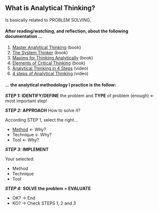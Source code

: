 ## What is Analytical Thinking?

Is basically related to PROBLEM SOLVING.<br/>

#### After reading/watching, and reflection, about the following documentation ...
1. [Master Analytical Thinking](https://www.amazon.com/Master-Analytical-Thinking-Intelligent-Strengthen-ebook/dp/B0857LLG86/ref=sr_1_1?crid=3RJXK9WKOVISY&keywords=master+analytical&qid=1665833891&qu=eyJxc2MiOiIxLjc3IiwicXNhIjoiMC4wMCIsInFzcCI6IjAuMDAifQ%3D%3D&sprefix=master+analytical%2Caps%2C219&sr=8-1) (book)
2. [The System Thinker](https://www.amazon.com/Systems-Thinker-Analytical-Decision-Deduction/dp/1083162101/ref=sr_1_20_sspa?crid=2L31R1DWX40MW&keywords=system+thinker+rutherford&qid=1665834550&qu=eyJxc2MiOiIxLjU5IiwicXNhIjoiMC4wMCIsInFzcCI6IjAuMDAifQ%3D%3D&sprefix=system+thinker+rutherfor%2Caps%2C158&sr=8-20-spons&psc=1) (book)
3. [Maxims for Thinking Analytically](https://www.amazon.com/Maxims-Thinking-Analytically-legendary-Zeckhauser-ebook/dp/B098GLJS51/ref=sr_1_15?crid=1JU9SO0UW10CM&keywords=system+thinker+analytical&qid=1665834475&qu=eyJxc2MiOiIyLjIwIiwicXNhIjoiMC4wMCIsInFzcCI6IjAuMDAifQ%3D%3D&sprefix=system+thinker+analytical%2Caps%2C140&sr=8-15) (book)
4. [Elements of Critical Thinking](https://www.amazon.com/Elements-Critical-Thinking-Fundamental-Intelligent-ebook/dp/B07JWBKNVG/ref=sr_1_14?crid=2FUAA2NIDWUKH&keywords=critical+thinking&qid=1665834857&qu=eyJxc2MiOiI1LjcwIiwicXNhIjoiNS4xOCIsInFzcCI6IjQuNzkifQ%3D%3D&sprefix=critical+thinkin%2Caps%2C201&sr=8-14) (book)
5. [Analytical Thinking in 4 Steps](https://www.youtube.com/watch?v=uV18HsZRdk0) (video)
6. [4 steps of Analytical Thinking](https://www.youtube.com/watch?v=oU_OQ_jV_80&t=1s) (video)

#### ... the analytical methodology I practice is the follow:

***STEP 1:*** **IDENTIFY/DEFINE** the problem and **TYPE** of problem (enough) <- most important step!

***STEP 2:*** **APPROACH** How to solve it? <br/>

According STEP 1, select the right...
- [Method](/Methods) <- Why?
- Technique <- Why?
- Tool <- Why?

***STEP 3:*** **IMPLEMENT** <br/>

Your selected:
- Method
- Technique  
- Tool       

***STEP 4:*** **SOLVE the problem + EVALUATE** <br/>
- OK? -> End
- KO? -> Check STEPS 1, 2 and 3
